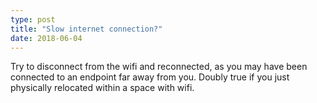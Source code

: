 ```yaml
---
type: post
title: "Slow internet connection?"
date: 2018-06-04
---
```


Try to disconnect from the wifi and reconnected,
as you may have been connected to an endpoint far away from you.
Doubly true if you just physically relocated within a space with wifi.

